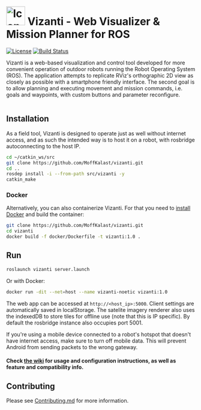 # <img src="public/assets/icon/512.png" alt="Icon" title="Grid" width="50" height="50"/> Vizanti - Web Visualizer & Mission Planner for ROS

[![License](https://img.shields.io/badge/License-BSD_3--Clause-blue.png)](https://opensource.org/licenses/BSD-3-Clause) [![Build Status](https://build.ros.org/buildStatus/icon?job=Ndev__vizanti__ubuntu_focal_amd64&build=4)](https://build.ros.org/job/Ndev__vizanti__ubuntu_focal_amd64/4/)

Vizanti is a web-based visualization and control tool developed for more convenient operation of outdoor robots running the Robot Operating System (ROS). The application attempts to replicate RViz's orthographic 2D view as closely as possible with a smartphone friendly interface. The second goal is to allow planning and executing movement and mission commands, i.e. goals and waypoints, with custom buttons and parameter reconfigure.

<img src="public/assets/icon/preview.jpg" alt=""/> 

## Installation

As a field tool, Vizanti is designed to operate just as well without internet access, and as such the intended way is to host it on a robot, with rosbridge autoconnecting to the host IP. 

```bash
cd ~/catkin_ws/src
git clone https://github.com/MoffKalast/vizanti.git
cd ..
rosdep install -i --from-path src/vizanti -y
catkin_make
```

### Docker

Alternatively, you can also containerize Vizanti. For that you need to [install Docker](https://docs.docker.com/engine/install/ubuntu/) and build the container:

```bash
git clone https://github.com/MoffKalast/vizanti.git
cd vizanti
docker build -f docker/Dockerfile -t vizanti:1.0 .
```

## Run
  
```bash
roslaunch vizanti server.launch
```  
Or with Docker:
```bash
docker run -dit --net=host --name vizanti-noetic vizanti:1.0
```  

The web app can be accessed at `http://<host_ip>:5000`. Client settings are automatically saved in localStorage. The satelite imagery renderer also uses the indexedDB to store tiles for offline use (note that this is IP specific). By default the rosbridge instance also occupies port 5001.

If you're using a mobile device connected to a robot's hotspot that doesn't have internet access, make sure to turn off mobile data. This will prevent Android from sending packets to the wrong gateway.

####  Check [the wiki](https://github.com/MoffKalast/vizanti/wiki) for usage and configuration instructions, as well as feature and compatibility info.

## Contributing

Please see [Contributing.md](Contributing.md) for more information.